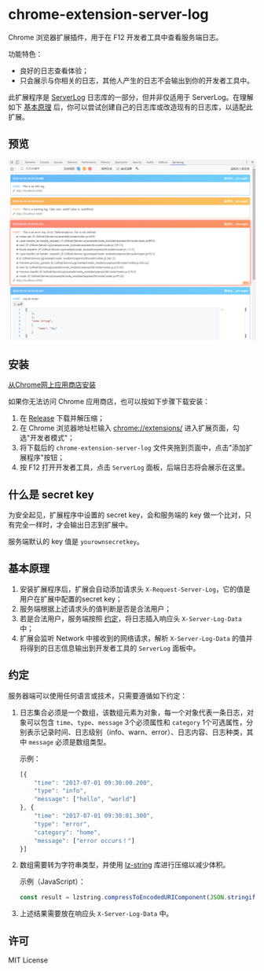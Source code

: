 # chrome-extension-server-log

Chrome 浏览器扩展插件，用于在 F12 开发者工具中查看服务端日志。

功能特色：

* 良好的日志查看体验；
* 只会展示与你相关的日志，其他人产生的日志不会输出到你的开发者工具中。

此扩展程序是 [ServerLog](https://github.com/eshengsky/ServerLog) 日志库的一部分，但并非仅适用于 ServerLog。在理解如下 [基本原理](#基本原理) 后，你可以尝试创建自己的日志库或改造现有的日志库，以适配此扩展。

## 预览

![image](https://raw.githubusercontent.com/eshengsky/ServerLog/master/chrome-extension-server-log/preview_ext_zh.png)

## 安装

[从Chrome网上应用商店安装]()

如果你无法访问 Chrome 应用商店，也可以按如下步骤下载安装：

1. 在 [Release](https://github.com/eshengsky/ServerLog/releases) 下载并解压缩；
2. 在 Chrome 浏览器地址栏输入 [chrome://extensions/](chrome://extensions/) 进入扩展页面，勾选"开发者模式"；
3. 将下载后的 `chrome-extension-server-log` 文件夹拖到页面中，点击"添加扩展程序"按钮；
4. 按 F12 打开开发者工具，点击 `ServerLog` 面板，后端日志将会展示在这里。

## 什么是 secret key

为安全起见，扩展程序中设置的 secret key，会和服务端的 key 做一个比对，只有完全一样时，才会输出日志到扩展中。

服务端默认的 key 值是 `yourownsecretkey`。

## 基本原理

1. 安装扩展程序后，扩展会自动添加请求头 `X-Request-Server-Log`，它的值是用户在扩展中配置的secret key；
2. 服务端根据上述请求头的值判断是否是合法用户；
3. 若是合法用户，服务端按照 [约定](#约定)，将日志插入响应头 `X-Server-Log-Data` 中；
4. 扩展会监听 Network 中接收到的网络请求，解析 `X-Server-Log-Data` 的值并将得到的日志信息输出到开发者工具的 `ServerLog` 面板中。

## 约定

服务器端可以使用任何语言或技术，只需要遵循如下约定：

1. 日志集合必须是一个数组，该数组元素为对象，每一个对象代表一条日志，对象可以包含 `time`、`type`、`message` 3个必须属性和 `category` 1个可选属性，分别表示记录时间、日志级别（info、warn、error）、日志内容、日志种类，其中 `message` 必须是数组类型。

    示例：
    ```js
    [{
        "time": "2017-07-01 09:30:00.200",
        "type": "info",
        "message": ["hello", "world"]
    }, {
        "time": "2017-07-01 09:30:01.300",
        "type": "error",
        "category": "home",
        "message": ["error occurs！"]
    }]
    ```

2. 数组需要转为字符串类型，并使用 [lz-string](http://pieroxy.net/blog/pages/lz-string/index.html) 库进行压缩以减少体积。

    示例（JavaScript）：
    ```js
    const result = lzstring.compressToEncodedURIComponent(JSON.stringify(logArr));
    ```

3. 上述结果需要放在响应头 `X-Server-Log-Data` 中。

## 许可
MIT License